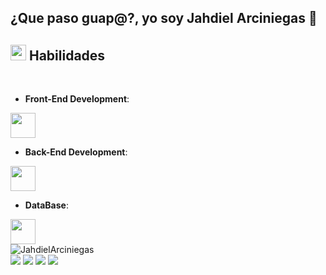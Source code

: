 ## ¿Que paso guap@?, yo soy Jahdiel Arciniegas 👋
## <img src="https://media2.giphy.com/media/QssGEmpkyEOhBCb7e1/giphy.gif?cid=ecf05e47a0n3gi1bfqntqmob8g9aid1oyj2wr3ds3mg700bl&rid=giphy.gif" width ="25"><b> Habilidades </b>
<br>
    
- **Front-End Development**:
<img height="40" src="https://skillicons.dev/icons?i=react,bootstrap,html,css,sass,js,ts,figma,astro"/>
<br>

- **Back-End Development**:
<img height="40" src="https://skillicons.dev/icons?i=nodejs,express,vite"/>
<br>

- **DataBase**:
<img height="40" src="https://skillicons.dev/icons?i=mysql,mongodb,sqlite"/>

<br>

 <img src="https://github-readme-stats.vercel.app/api?username=JahdielArciniegas&show_icons=true&locale=es&layout=compact&theme=merko" alt="JahdielArciniegas" />
 <br>
 <div>
     <a href="https://github.com/JahdielArciniegas/FullStackOpen"><img src="https://github-readme-stats.vercel.app/api/pin/?username=JahdielArciniegas&repo=FullStackOpen"></img></a>
     <a href="https://github.com/JahdielArciniegas/project-farmacia-bouna-vita"><img src="https://github-readme-stats.vercel.app/api/pin/?username=JahdielArciniegas&repo=project-farmacia-bouna-vita"></img></a>
     <a href="https://github.com/JahdielArciniegas/FullStackOpenPart3"><img src="https://github-readme-stats.vercel.app/api/pin/?username=JahdielArciniegas&repo=FullStackOpenPart3"></img></a>
     <a href="https://github.com/JahdielArciniegas/FullStackOpen-ts"><img src="https://github-readme-stats.vercel.app/api/pin/?username=JahdielArciniegas&repo=FullStackOpen-ts"></img></a>
 </div>
<!--
**JahdielArciniegas/JahdielArciniegas** is a ✨ _special_ ✨ repository because its `README.md` (this file) appears on your GitHub profile.

Here are some ideas to get you started:

- 🔭 I’m currently working on ...
- 🌱 I’m currently learning ...
- 👯 I’m looking to collaborate on ...
- 🤔 I’m looking for help with ...
- 💬 Ask me about ...
- 📫 How to reach me: ...
- 😄 Pronouns: ...
- ⚡ Fun fact: ...
-->
